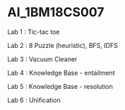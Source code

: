 # AI_1BM18CS007 

Lab 1 : Tic-tac toe

Lab 2 :  8 Puzzle (heuristic), BFS, IDFS

Lab 3 : Vacuum Cleaner

Lab 4 : Knowledge Base - entailment

Lab 5 : Knowledge Base - resolution

Lab 6 : Unification

